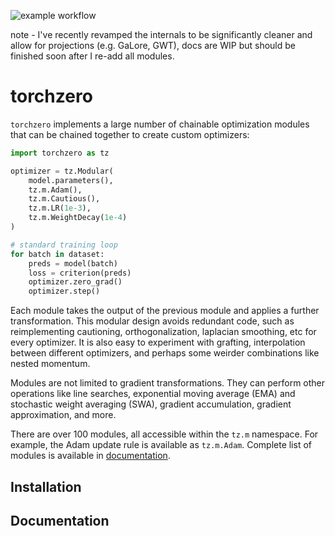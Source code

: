 ![example workflow](https://github.com/inikishev/torchzero/actions/workflows/tests.yml/badge.svg)

note - I've recently revamped the internals to be significantly cleaner and allow for projections (e.g. GaLore, GWT), docs are WIP but should be finished soon after I re-add all modules.

# torchzero

`torchzero` implements a large number of chainable optimization modules that can be chained together to create custom optimizers:

```py
import torchzero as tz

optimizer = tz.Modular(
    model.parameters(),
    tz.m.Adam(),
    tz.m.Cautious(),
    tz.m.LR(1e-3),
    tz.m.WeightDecay(1e-4)
)

# standard training loop
for batch in dataset:
    preds = model(batch)
    loss = criterion(preds)
    optimizer.zero_grad()
    optimizer.step()
```

Each module takes the output of the previous module and applies a further transformation. This modular design avoids redundant code, such as reimplementing cautioning, orthogonalization, laplacian smoothing, etc for every optimizer. It is also easy to experiment with grafting, interpolation between different optimizers, and perhaps some weirder combinations like nested momentum.

Modules are not limited to gradient transformations. They can perform other operations like line searches, exponential moving average (EMA) and stochastic weight averaging (SWA), gradient accumulation, gradient approximation, and more.

There are over 100 modules, all accessible within the `tz.m` namespace. For example, the Adam update rule is available as `tz.m.Adam`. Complete list of modules is available in [documentation](https://torchzero.readthedocs.io/en/latest/autoapi/torchzero/modules/index.html).
<!--
## Closure

Some modules and optimizers in torchzero, particularly line-search methods and gradient approximation modules, require a closure function. This is similar to how `torch.optim.LBFGS` works in PyTorch. In torchzero, closure needs to accept a boolean backward argument (though the argument can have any name). When `backward=True`, the closure should zero out old gradients using `opt.zero_grad()`, and compute new gradients using `loss.backward()`.

```py
def closure(backward = True):
    preds = model(inputs)
    loss = loss_fn(preds, targets)

    if backward:
        optimizer.zero_grad()
        loss.backward()
    return loss

optimizer.step(closure)
```

If you intend to use gradient-free methods, `backward` argument is still required in the closure. Simply leave it unused. Gradient-free and gradient approximation methods always call closure with `backward=False`.

All built-in pytorch optimizers, as well as most custom ones, support closure too. So the code above will work with all other optimizers out of the box, and you can switch between different optimizers without rewriting your training loop. -->

## Installation

<!-- ```py
pip install torchzero
``` -->

## Documentation

<!-- Docs are heavily outdated. [torchzero.readthedocs.io](https://torchzero.readthedocs.io/en/latest/index.html). -->
<!--
# Extra

Some other optimization related things in torchzero:

### scipy.optimize.minimize wrapper

scipy.optimize.minimize wrapper with support for both gradient and hessian via batched autograd

```py
from torchzero.optim.wrappers.scipy import ScipyMinimize
opt = ScipyMinimize(model.parameters(), method = 'trust-krylov')
```

Use as any other closure-based optimizer, but make sure closure accepts `backward` argument. Note that it performs full minimization on each step.

### Nevergrad wrapper

[Nevergrad](https://github.com/facebookresearch/nevergrad) is an optimization library by facebook with an insane number of gradient free methods.

```py
from torchzero.optim.wrappers.nevergrad import NevergradOptimizer
opt = NevergradOptimizer(bench.parameters(), ng.optimizers.NGOptBase, budget = 1000)
```

Use as any other closure-based optimizer, but make sure closure accepts `backward` argument.

### NLopt wrapper

[NLopt](https://nlopt.readthedocs.io/en/latest/NLopt_Algorithms/) is another optimization library similar to scipy.optimize.minimize, with a large number of both gradient based and gradient free methods.

```py
from torchzero.optim.wrappers.nlopt import NLOptOptimizer
opt = NLOptOptimizer(bench.parameters(), 'LD_TNEWTON_PRECOND_RESTART', maxeval = 1000)
```

Use as any other closure-based optimizer, but make sure closure accepts `backward` argument. Note that it performs full minimization on each step. -->
